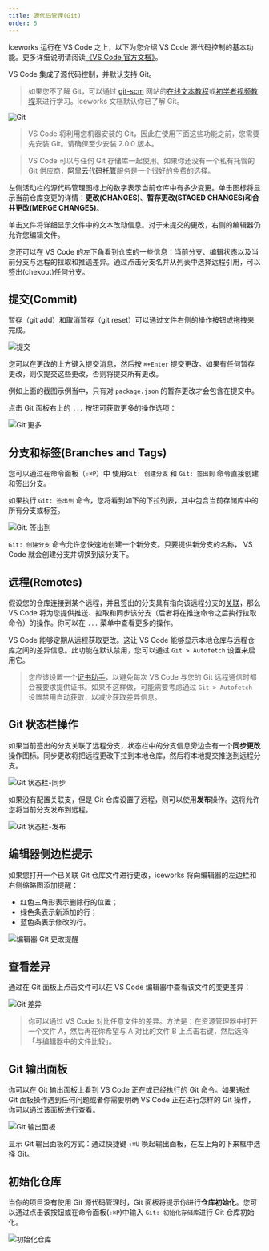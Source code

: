 ```yaml
---
title: 源代码管理(Git)
order: 5
---
```


Iceworks 运行在 VS Code 之上，以下为您介绍 VS Code 源代码控制的基本功能。更多详细说明请阅读[《VS Code 官方文档》](https://code.visualstudio.com/docs/editor/versioncontrol)。

VS Code 集成了源代码控制，并默认支持 Git。

> 如果您不了解 Git，可以通过 [git-scm](https://git-scm.com/doc) 网站的[在线文本教程](https://git-scm.com/book)或[初学者视频教程](https://git-scm.com/video/what-is-git)来进行学习。Iceworks 文档默认你已了解 Git。

![Git](https://img.alicdn.com/tfs/TB1IZhjtG61gK0jSZFlXXXDKFXa-754-418.png)

> VS Code 将利用您机器安装的 Git，因此在使用下面这些功能之前，您需要先安装 Git。请确保至少安装 2.0.0 版本。

> VS Code 可以与任何 Git 存储库一起使用。如果你还没有一个私有托管的 Git 供应商，[阿里云代码托管](https://promotion.aliyun.com/ntms/act/code.html)服务是一个很好的免费的选择。

左侧活动栏的源代码管理图标上的数字表示当前仓库中有多少变更。单击图标将显示当前仓库变更的详情：**更改(CHANGES)**、**暂存更改(STAGED CHANGES)**和**合并更改(MERGE CHANGES)**。

单击文件将详细显示文件中的文本改动信息。对于未提交的更改，右侧的编辑器仍允许您编辑文件。

您还可以在 VS Code 的左下角看到仓库的一些信息：当前分支、编辑状态以及当前分支与远程的拉取和推送差异。通过点击分支名并从列表中选择远程引用，可以签出(chekout)任何分支。

## 提交(Commit)

暂存（git add）和取消暂存（git reset）可以通过文件右侧的操作按钮或拖拽来完成。

![提交](https://img.alicdn.com/tfs/TB1_tC_tQL0gK0jSZFtXXXQCXXa-662-488.png)

您可以在更改的上方键入提交消息，然后按 `⌘+Enter` 提交更改。如果有任何暂存更改，则仅提交这些更改，否则将提交所有更改。

例如上面的截图示例当中，只有对 `package.json` 的暂存更改才会包含在提交中。

点击 Git 面板右上的 `...` 按钮可获取更多的操作选项：

![Git 更多](https://img.alicdn.com/tfs/TB1H3HktQT2gK0jSZPcXXcKkpXa-612-220.png)

## 分支和标签(Branches and Tags)

您可以通过在命令面板（`⇧⌘P`）中 使用`Git: 创建分支` 和 `Git: 签出到` 命令直接创建和签出分支。

如果执行 `Git: 签出到` 命令，您将看到如下的下拉列表，其中包含当前存储库中的所有分支或标签。

![Git: 签出到](https://img.alicdn.com/tfs/TB1P5jAtFT7gK0jSZFpXXaTkpXa-1242-686.png)

`Git: 创建分支` 命令允许您快速地创建一个新分支。只要提供新分支的名称， VS Code 就会创建分支并切换到该分支下。

## 远程(Remotes)

假设您的仓库连接到某个远程，并且签出的分支具有指向该远程分支的[关联](https://git-scm.com/book/ch3-5.html)，那么 VS Code 将为您提供推送、拉取和同步该分支（后者将在推送命令之后执行拉取命令）的操作。你可以在 `...` 菜单中查看更多的操作。

VS Code 能够定期从远程获取更改。这让 VS Code 能够显示本地仓库与远程仓库之间的差异信息。此功能在默认禁用，您可以通过 `Git > Autofetch` 设置来启用它。

> 您应该设置一个[证书助手](https://help.github.com/en/github/using-git/caching-your-github-password-in-git)，以避免每次 VS Code 与您的 Git 远程通信时都会被要求提供证书。如果不这样做，可能需要考虑通过 `Git > Autofetch` 设置禁用自动获取，以减少获取差异信息。

## Git 状态栏操作

如果当前签出的分支关联了远程分支，状态栏中的分支信息旁边会有一个**同步更改**操作图标。同步更改将把远程更改下拉到本地仓库，然后将本地提交推送到远程分支。

![Git 状态栏-同步](https://img.alicdn.com/tfs/TB1OJHDtFP7gK0jSZFjXXc5aXXa-365-44.png)

如果没有配置关联支，但是 Git 仓库设置了远程，则可以使用**发布**操作。这将允许您将当前分支发布到远程。

![Git 状态栏-发布](https://img.alicdn.com/tfs/TB1_1HItQT2gK0jSZFkXXcIQFXa-356-44.png)

## 编辑器侧边栏提示

如果您打开一个已关联 Git 仓库文件进行更改，iceworks 将向编辑器的左边栏和右侧缩略图添加提醒：

- 红色三角形表示删除行的位置；
- 绿色条表示新添加的行；
- 蓝色条表示修改的行。

![编辑器 Git 更改提醒](https://img.alicdn.com/tfs/TB1276FtNz1gK0jSZSgXXavwpXa-1070-348.png)

## 查看差异

通过在 Git 面板上点击文件可以在 VS Code 编辑器中查看该文件的变更差异：

![Git 差异](https://img.alicdn.com/tfs/TB1_2nKtHY1gK0jSZTEXXXDQVXa-2132-928.png)

> 你可以通过 VS Code 对比任意文件的差异。方法是：在资源管理器中打开一个文件 A，然后再在你希望与 A 对比的文件 B 上点击右键，然后选择「与编辑器中的文件比较」。

## Git 输出面板

你可以在 Git 输出面板上看到 VS Code 正在或已经执行的 Git 命令。如果通过 Git 面板操作遇到任何问题或者你需要明确 VS Code 正在进行怎样的 Git 操作，你可以通过该面板进行查看。

![Git 输出面板](https://img.alicdn.com/tfs/TB1uvYGtKL2gK0jSZPhXXahvXXa-2212-526.png)

显示 Git 输出面板的方式：通过快捷键 `⇧⌘U` 唤起输出面板，在左上角的下来框中选择 Git。

## 初始化仓库

当你的项目没有使用 Git 源代码管理时，Git 面板将提示你进行**仓库初始化**。您可以通过点击该按钮或在命令面板(`⇧⌘P`)中输入 `Git: 初始化存储库`进行 Git 仓库初始化。

![初始化仓库](https://img.alicdn.com/tfs/TB1xfzJtKH2gK0jSZFEXXcqMpXa-514-352.png)

